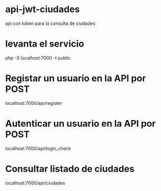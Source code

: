 # api-jwt-ciudades
 api con token para la consulta de ciudades

# levanta el servicio

php -S localhost:7000 -t public

# Registar un usuario en la API por POST

localhost:7000/api/register

# Autenticar un usuario en la API por POST

localhost:7000/api/login_check

# Consultar listado de ciudades

localhost:7000/api/ciudades
